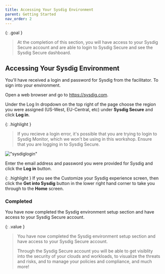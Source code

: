 ```yaml
---
title: Accessing Your Sysdig Environment
parent: Getting Started
nav_order: 2
---
```


{: .goal }
>At the completion of this section, you will have access to your Sysdig Secure account and are able to login to Sysdig Secure and see the Sysdig Secure dashboard.

## Accessing Your Sysdig Environment

You'll have received a login and password for Sysdig from the facilitator. To sign into your environment.

Open a web browser and go to <https://sysdig.com>.

Under the Log In dropdown on the top right of the page choose the region you were assigned (US-West, EU-Central, etc) under **Sysdig Secure** and click **Log in**.

{: .highlight }
> If you recieve a login error, it's possible that you are trying to login to Sysdig Monitor, which we won't be using in this workshop. Ensure that you are logging in to Sysdig Secure.

!["sysdiglogin"]({{site.baseurl}}/assets/images/sysdiglogin.png)

Enter the email address and password you were provided for Sysdig and click the **Log in** button.

{: .highlight }
If you see the Customize your Sysdig experience screen, then click the **Get into Sysdig** button in the lower right hand corner to take you through to the **Home** screen.


### Completed

You have now completed the Sysdig environment setup section and have access to your Sysdig Secure account.

{: .value }
>You have now completed the Sysdig environment setup section and have access to your Sysdig Secure account.
> 
>Through the Sysdig Secure account you will be able to get visiblity into the security of your clouds and workloads, to visualize the threats and risks, and to manage your policies and compliance, and much more!
